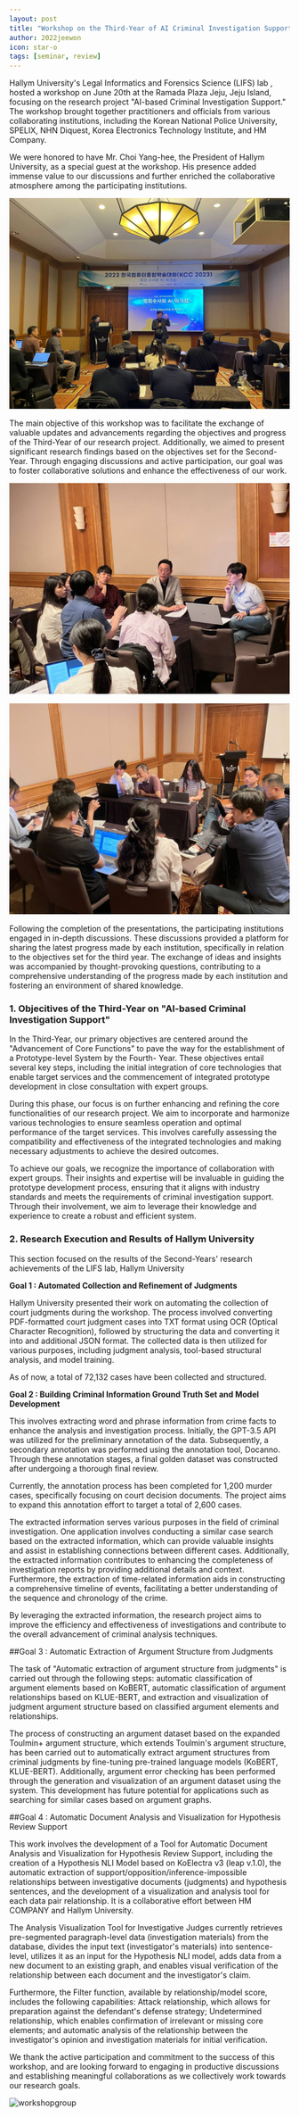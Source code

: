 ```yaml
---
layout: post
title: "Workshop on the Third-Year of AI Criminal Investigation Support Project"
author: 2022jeewon
icon: star-o
tags: [seminar, review]
---
```

Hallym University's Legal Informatics and Forensics Science (LIFS) lab , hosted a workshop on June 20th at the Ramada Plaza Jeju, Jeju Island, focusing on the research project "AI-based Criminal Investigation Support." The workshop brought together practitioners and officials from various collaborating institutions, including the Korean National Police University, SPELIX, NHN Diquest, Korea Electronics Technology Institute, and HM Company.

We were honored to have Mr. Choi Yang-hee, the President of Hallym University, as a special guest at the workshop. His presence added immense value to our discussions and further enriched the collaborative atmosphere among the participating institutions.

![workshop1](/img/news/workshop1.jpg)

The main objective of this workshop was to facilitate the exchange of valuable updates and advancements regarding the objectives and progress of the Third-Year of our research project. Additionally, we aimed to present significant research findings based on the objectives set for the Second-Year. Through engaging discussions and active participation, our goal was to foster collaborative solutions and enhance the effectiveness of our work.

![workshop2](/img/news/workshop_discussion1.jpg)

![workshop3](/img/news/workshop_discussion2.jpg)

Following the completion of the presentations, the participating institutions engaged in in-depth discussions. These discussions provided a platform for sharing the latest progress made by each institution, specifically in relation to the objectives set for the third year. The exchange of ideas and insights was accompanied by thought-provoking questions, contributing to a comprehensive understanding of the progress made by each institution and fostering an environment of shared knowledge.

### 1. Objecitives of the Third-Year on "AI-based Criminal Investigation Support"

In the Third-Year, our primary objectives are centered around the "Advancement of Core Functions" to pave the way for the establishment of a Prototype-level System by the Fourth- Year. These objectives entail several key steps, including the initial integration of core technologies that enable target services and the commencement of integrated prototype development in close consultation with expert groups.

During this phase, our focus is on further enhancing and refining the core functionalities of our research project. We aim to incorporate and harmonize various technologies to ensure seamless operation and optimal performance of the target services. This involves carefully assessing the compatibility and effectiveness of the integrated technologies and making necessary adjustments to achieve the desired outcomes.

To achieve our goals, we recognize the importance of collaboration with expert groups. Their insights and expertise will be invaluable in guiding the prototype development process, ensuring that it aligns with industry standards and meets the requirements of criminal investigation support. Through their involvement, we aim to leverage their knowledge and experience to create a robust and efficient system.

### 2. Research Execution and Results of Hallym University

This section focused on the results of the Second-Years' research achievements of the LIFS lab, Hallym University

**Goal 1 : Automated Collection and Refinement of Judgments**

Hallym University presented their work on automating the collection of court judgments during the workshop.
The process involved converting PDF-formatted court judgment cases into TXT format using OCR (Optical Character Recognition), followed by structuring the data and converting it into and additional JSON format. The collected data is then utilized for various purposes, including judgment analysis, tool-based structural analysis, and model training.

As of now, a total of 72,132 cases have been collected and structured.

**Goal 2 : Building Criminal Information Ground Truth Set and Model Development**

This involves extracting word and phrase information from crime facts to enhance the analysis and investigation process. Initially, the GPT-3.5 API was utilized for the preliminary annotation of the data. Subsequently, a secondary annotation was performed using the annotation tool, Docanno. Through these annotation stages, a final golden dataset was constructed after undergoing a thorough final review.

Currently, the annotation process has been completed for 1,200 murder cases, specifically focusing on court decision documents. The project aims to expand this annotation effort to target a total of 2,600 cases.

The extracted information serves various purposes in the field of criminal investigation. One application involves conducting a similar case search based on the extracted information, which can provide valuable insights and assist in establishing connections between different cases. Additionally, the extracted information contributes to enhancing the completeness of investigation reports by providing additional details and context. Furthermore, the extraction of time-related information aids in constructing a comprehensive timeline of events, facilitating a better understanding of the sequence and chronology of the crime.

By leveraging the extracted information, the research project aims to improve the efficiency and effectiveness of investigations and contribute to the overall advancement of criminal analysis techniques.

##Goal 3 : Automatic Extraction of Argument Structure from Judgments

The task of "Automatic extraction of argument structure from judgments" is carried out through the following steps: automatic classification of argument elements based on KoBERT, automatic classification of argument relationships based on KLUE-BERT, and extraction and visualization of judgment argument structure based on classified argument elements and relationships.

The process of constructing an argument dataset based on the expanded Toulmin+ argument structure, which extends Toulmin's argument structure, has been carried out to automatically extract argument structures from criminal judgments by fine-tuning pre-trained language models (KoBERT, KLUE-BERT). Additionally, argument error checking has been performed through the generation and visualization of an argument dataset using the system. This development has future potential for applications such as searching for similar cases based on argument graphs.


##Goal 4 : Automatic Document Analysis and Visualization for Hypothesis Review Support

This work involves the development of a Tool for Automatic Document Analysis and Visualization for Hypothesis Review Support, including the creation of a Hypothesis NLI Model based on KoElectra v3 (leap v.1.0), the automatic extraction of support/opposition/inference-impossible relationships between investigative documents (judgments) and hypothesis sentences, and the development of a visualization and analysis tool for each data pair relationship. It is a collaborative effort between HM COMPANY and Hallym University.

The Analysis Visualization Tool for Investigative Judges currently retrieves pre-segmented paragraph-level data (investigation materials) from the database, divides the input text (investigator's materials) into sentence-level, utilizes it as an input for the Hypothesis NLI model, adds data from a new document to an existing graph, and enables visual verification of the relationship between each document and the investigator's claim.

Furthermore, the Filter function, available by relationship/model score, includes the following capabilities: Attack relationship, which allows for preparation against the defendant's defense strategy; Undetermined relationship, which enables confirmation of irrelevant or missing core elements; and automatic analysis of the relationship between the investigator's opinion and investigation materials for initial verification.

We thank the active participation and commitment to the success of this workshop, and are looking forward to engaging in productive discussions and establishing meaningful collaborations as we collectively work towards our research goals.

![workshopgroup](/img/news/workshop_group_photo.png)
